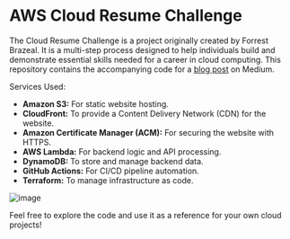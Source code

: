 # AWS Cloud Resume Challenge

The Cloud Resume Challenge is a project originally created by Forrest Brazeal. It is a multi-step process designed to help individuals build and demonstrate essential skills needed for a career in cloud computing. This repository contains the accompanying code for a [blog post](https://medium.com/@andris.keish/aws-cloud-resume-challenge-a-comprehensive-walkthrough-d6fc20ceddee) on Medium.

Services Used:
- **Amazon S3:** For static website hosting.
- **CloudFront:** To provide a Content Delivery Network (CDN) for the website.
- **Amazon Certificate Manager (ACM):** For securing the website with HTTPS.
- **AWS Lambda:** For backend logic and API processing.
- **DynamoDB:** To store and manage backend data.
- **GitHub Actions:** For CI/CD pipeline automation.
- **Terraform:** To manage infrastructure as code.

![image](https://github.com/user-attachments/assets/3b304583-b91f-404c-b98a-6e8a75be3007)
    
Feel free to explore the code and use it as a reference for your own cloud projects!
